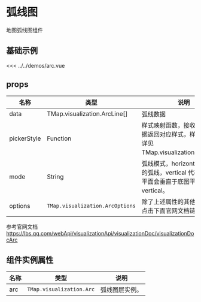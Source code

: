 # 弧线图

地图弧线图组件


## 基础示例

<ArcDemo/>

<<< ../../demos/arc.vue

## props

| 名称            | 类型                         | 说明                                                 |
| --------------- | ---------------------------- | ---------------------------------------------------- |
| data         | TMap.visualization.ArcLine[]                                      | 弧线数据          |
| pickerStyle     | Function | 样式映射函数，接收ArcLine数据返回对应样式，样式对象规范详见 TMap.visualization.ArcStyle。 | 
| mode | String                        | 弧线模式，horizontal 代表贴地的弧线，vertical 代表弧线所在平面会垂直于底图平面，默认为vertical。   |
| options   | `TMap.visualization.ArcOptions` |  除了上述属性的其他配置参数，点击下面官网文档链接查看             

参考官网文档 https://lbs.qq.com/webApi/visualizationApi/visualizationDoc/visualizationDocArc

## 组件实例属性

| 名称            | 类型                         | 说明                                                 |
| --------------- | ---------------------------- | ---------------------------------------------------- |
|    arc      | `TMap.visualization.Arc` | 弧线图层实例。                                   |